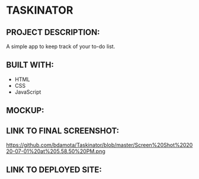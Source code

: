 # TASKINATOR

## PROJECT DESCRIPTION:
A simple app to keep track of your to-do list. 

## BUILT WITH:
- HTML
- CSS
- JavaScript

## MOCKUP:


## LINK TO FINAL SCREENSHOT:
https://github.com/bdamota/Taskinator/blob/master/Screen%20Shot%202020-07-01%20at%205.58.50%20PM.png


## LINK TO DEPLOYED SITE:
